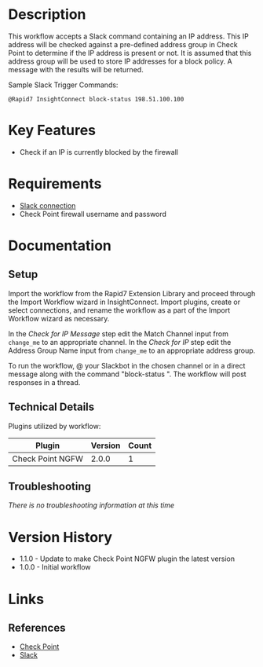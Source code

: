 # Description

This workflow accepts a Slack command containing an IP address. This IP address will be checked against a pre-defined address group in Check Point to determine if the IP address is present or not. It is assumed that this address group will be used to store IP addresses for a block policy. A message with the results will be returned.

Sample Slack Trigger Commands:

`@Rapid7 InsightConnect block-status 198.51.100.100`

# Key Features

* Check if an IP is currently blocked by the firewall

# Requirements

* [Slack connection](https://insightconnect.help.rapid7.com/docs/configure-slack-for-chatops)
* Check Point firewall username and password

# Documentation

## Setup

Import the workflow from the Rapid7 Extension Library and proceed through the Import Workflow wizard in InsightConnect. Import plugins, create or select connections, and rename the workflow as a part of the Import Workflow wizard as necessary.

In the _Check for IP Message_ step edit the Match Channel input from `change_me` to an appropriate channel.
In the _Check for IP_ step edit the Address Group Name input from `change_me` to an appropriate address group.

To run the workflow, @ your Slackbot in the chosen channel or in a direct message along with the command "block-status <IP>". The workflow will post responses in a thread.

## Technical Details

Plugins utilized by workflow:

|Plugin|Version|Count|
|----|----|--------|
|Check Point NGFW|2.0.0|1|

## Troubleshooting

_There is no troubleshooting information at this time_

# Version History

* 1.1.0 - Update to make Check Point NGFW plugin the latest version
* 1.0.0 - Initial workflow

# Links

## References

* [Check Point](https://www.checkpoint.com/)
* [Slack](https://slack.com)
